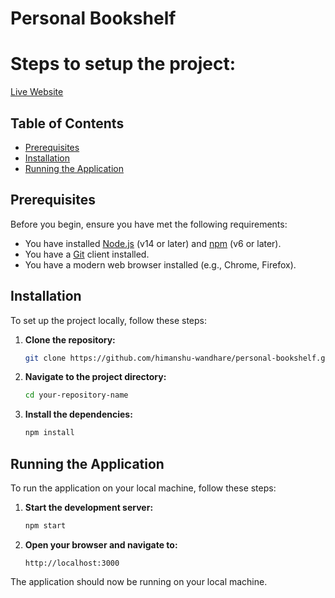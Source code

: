 # Personal Bookshelf

# Steps to setup the project:

[Live Website](https://exquisite-gnome-0e71a3.netlify.app/)

## Table of Contents

- [Prerequisites](#prerequisites)
- [Installation](#installation)
- [Running the Application](#running-the-application)

## Prerequisites

Before you begin, ensure you have met the following requirements:

- You have installed [Node.js](https://nodejs.org/) (v14 or later) and [npm](https://www.npmjs.com/) (v6 or later).
- You have a [Git](https://git-scm.com/) client installed.
- You have a modern web browser installed (e.g., Chrome, Firefox).

## Installation

To set up the project locally, follow these steps:

1. **Clone the repository:**

   ```bash
   git clone https://github.com/himanshu-wandhare/personal-bookshelf.git

   ```

2. **Navigate to the project directory:**

   ```bash
   cd your-repository-name

   ```

3. **Install the dependencies:**

   ```bash
   npm install
   ```

## Running the Application

To run the application on your local machine, follow these steps:

1. **Start the development server:**

   ```bash
   npm start

   ```

2. **Open your browser and navigate to:**

   ```
   http://localhost:3000

   ```

The application should now be running on your local machine.
